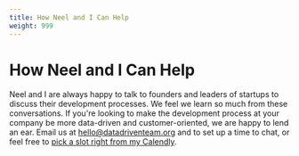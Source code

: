 ```yaml
---
title: How Neel and I Can Help
weight: 999
---
```


# How Neel and I Can Help

Neel and I are always happy to talk to founders and leaders of startups to discuss their development processes. We feel we learn so much from these conversations. If you're looking to make the development process at your company be more data-driven and customer-oriented, we are happy to lend an ear. Email us at hello@datadriventeam.org and to set up a time to chat, or feel free to [pick a slot right from my Calendly](https://calendly.com/jay-midtype/30min).
